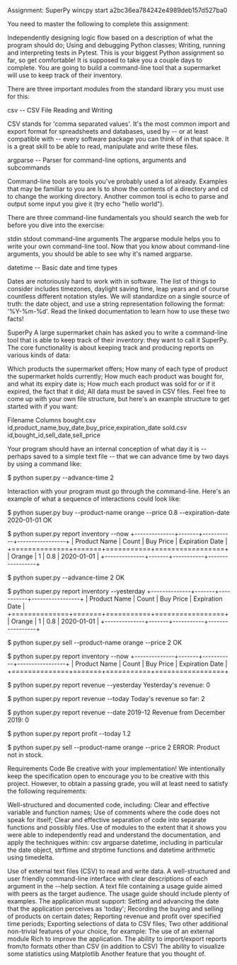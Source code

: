 Assignment: SuperPy
wincpy start a2bc36ea784242e4989deb157d527ba0

You need to master the following to complete this assignment:

Independently designing logic flow based on a description of what the program should do;
Using and debugging Python classes;
Writing, running and interpreting tests in Pytest.
This is your biggest Python assignment so far, so get comfortable! It is supposed to take you a couple days to complete. You are going to build a command-line tool that a supermarket will use to keep track of their inventory.

There are three important modules from the standard library you must use for this:

csv -- CSV File Reading and Writing

CSV stands for 'comma separated values'. It's the most common import and export format for spreadsheets and databases, used by -- or at least compatible with -- every software package you can think of in that space. It is a great skill to be able to read, manipulate and write these files.

argparse -- Parser for command-line options, arguments and subcommands

Command-line tools are tools you've probably used a lot already. Examples that may be familiar to you are ls to show the contents of a directory and cd to change the working directory. Another common tool is echo to parse and output some input you give it (try echo "hello world").

There are three command-line fundamentals you should search the web for before you dive into the exercise:

stdin
stdout
command-line arguments
The argparse module helps you to write your own command-line tool. Now that you know about command-line arguments, you should be able to see why it's named argparse.

datetime -- Basic date and time types

Dates are notoriously hard to work with in software. The list of things to consider includes timezones, daylight saving time, leap years and of course countless different notation styles. We will standardize on a single source of truth: the date object, and use a string representation following the format: '%Y-%m-%d'. Read the linked documentation to learn how to use these two facts!

SuperPy
A large supermarket chain has asked you to write a command-line tool that is able to keep track of their inventory: they want to call it SuperPy. The core functionality is about keeping track and producing reports on various kinds of data:

Which products the supermarket offers;
How many of each type of product the supermarket holds currently;
How much each product was bought for, and what its expiry date is;
How much each product was sold for or if it expired, the fact that it did;
All data must be saved in CSV files. Feel free to come up with your own file structure, but here's an example structure to get started with if you want:

Filename	Columns
bought.csv	id,product_name,buy_date,buy_price,expiration_date
sold.csv	id,bought_id,sell_date,sell_price

Your program should have an internal conception of what day it is -- perhaps saved to a simple text file -- that we can advance time by two days by using a command like:

$ python super.py --advance-time 2

Interaction with your program must go through the command-line. Here's an example of what a sequence of interactions could look like:

$ python super.py buy --product-name orange --price 0.8 --expiration-date 2020-01-01
OK

$ python super.py report inventory --now
+--------------+-------+-----------+-----------------+
| Product Name | Count | Buy Price | Expiration Date |
+==============+=======+===========+=================+
| Orange       | 1     | 0.8       | 2020-01-01      |
+--------------+-------+-----------+-----------------+

$ python super.py --advance-time 2
OK

$ python super.py report inventory --yesterday
+--------------+-------+-----------+-----------------+
| Product Name | Count | Buy Price | Expiration Date |
+==============+=======+===========+=================+
| Orange       | 1     | 0.8       | 2020-01-01      |
+--------------+-------+-----------+-----------------+

$ python super.py sell --product-name orange --price 2
OK

$ python super.py report inventory --now
+--------------+-------+-----------+-----------------+
| Product Name | Count | Buy Price | Expiration Date |
+==============+=======+===========+=================+


$ python super.py report revenue --yesterday
Yesterday's revenue: 0

$ python super.py report revenue --today
Today's revenue so far: 2

$ python super.py report revenue --date 2019-12
Revenue from December 2019: 0

$ python super.py report profit --today
1.2

$ python super.py sell --product-name orange --price 2
ERROR: Product not in stock.

Requirements
Code
Be creative with your implementation! We intentionally keep the specification open to encourage you to be creative with this project. However, to obtain a passing grade, you will at least need to satisfy the following requirements:

Well-structured and documented code, including:
Clear and effective variable and function names;
Use of comments where the code does not speak for itself;
Clear and effective separation of code into separate functions and possibly files.
Use of modules to the extent that it shows you were able to independently read and understand the documentation, and apply the techniques within:
csv
argparse
datetime, including in particular the date object, strftime
and strptime functions and datetime arithmetic using timedelta.

Use of external text files (CSV) to read and write data.
A well-structured and user friendly command-line interface with clear descriptions of each argument in the --help section.
A text file containing a usage guide aimed with peers as the target audience. The usage guide should include plenty of examples.
The application must support:
Setting and advancing the date that the application perceives as 'today';
Recording the buying and selling of products on certain dates;
Reporting revenue and profit over specified time periods;
Exporting selections of data to CSV files;
Two other additional non-trivial features of your choice, for example:
The use of an external module Rich to improve the application.
The ability to import/export reports from/to formats other than CSV (in addition to CSV)
The ability to visualize some statistics using Matplotlib
Another feature that you thought of.